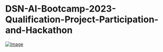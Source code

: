 # DSN-AI-Bootcamp-2023-Qualification-Project-Participation-and-Hackathon

[![Image](https://github.com/DataScienceNigeria/DSN-50-days-of-learning-2023/blob/main/images/MicrosoftTeams-image%20(15)(2).png?raw=true)]()

